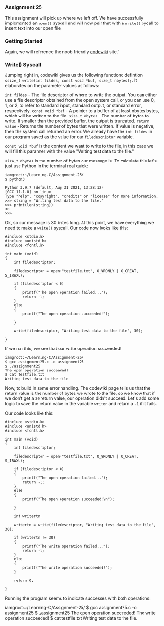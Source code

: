 ### Assignment 25

This assignment will pick up where we left off. We have successfully implemented an `open()` syscall and will now pair that with a `write()` sycall to insert text into our open file.

### Getting Started

Again, we will reference the noob friendly [codewiki](http://codewiki.wikidot.com/c:system-calls:write) site.`

### Write() Syscall

Jumping right in, codewiki gives us the following functiond defintion: `ssize_t write(int fildes, const void *buf, size_t nbytes);`. It elaborates on the parameter values as follows:

`int fildes` - The file descriptor of where to write the output. You can either use a file descriptor obtained from the open system call, or you can use 0, 1, or 2, to refer to standard input, standard output, or standard error, respectively.
`const void *buf` - A pointer to a buffer of at least nbytes bytes, which will be written to the file.
`size_t nbytes` - The number of bytes to write. If smaller than the provided buffer, the output is truncated.
`return value` - Returns the number of bytes that were written. If value is negative, then the system call returned an error.
We already have the `int fildes` in our program saved as the value for our `filedescriptor` variable.

`const void *buf` is the content we want to write to the file, in this case we will fill this paramter with the value "Writing test data to the file."

`size_t nbytes` is the number of bytes our message is. To calculate this let's just use Python in the terminal real quick:

```
iamgroot:~/Learning-C/Assignment-25/
$ python3

Python 3.9.7 (default, Aug 31 2021, 13:28:12) 
[GCC 11.1.0] on linux
Type "help", "copyright", "credits" or "license" for more information.
>>> string = "Writing test data to the file."
>>> print(len(string))
30
>>> 
```

Ok, so our message is 30 bytes long. At this point, we have everything we need to make a `write()` syscall. Our code now looks like this:

```
#include <stdio.h>
#include <unistd.h>
#include <fcntl.h>

int main (void)
{
	int filedescriptor;

	filedescriptor = open("testfile.txt", O_WRONLY | O_CREAT, S_IRWXU);

	if (filedescriptor < 0)
	{
		printf("The open operation failed...");
		return -1;
	}
	else 
	{
		printf("The open operation succeeded!");
		
	}

	write(filedescriptor, "Writing test data to the file", 30);
	
}
```

If we run this, we see that our write operation succeeded!

```
iamgroot:~/Learning-C/Assignment-25/
$ gcc assignment25.c -o assignment25
$ ./assignment25
The open operation succeeded!
$ cat testfile.txt
Writing test data to the file
```

Now, to build in some error handling. The codewiki page tells us that the return value is the number of bytes we wrote to the file, so we know that if we don't get a `30` return value, our operation didn't succeed. Let's add some logic to save the return value in the variable `writer` and return a `-1` if it fails.

Our code looks like this:

```
#include <stdio.h>
#include <unistd.h>
#include <fcntl.h>

int main (void)
{
	int filedescriptor;

	filedescriptor = open("testfile.txt", O_WRONLY | O_CREAT, S_IRWXU);

	if (filedescriptor < 0)
	{
		printf("The open operation failed...");
		return -1;
	}
	else 
	{
		printf("The open operation succeeded!\n");
		
	}

	int writertn;

	writertn = write(filedescriptor, "Writing test data to the file", 30);

	if (writertn != 30)
	{
		printf("The write operation failed...");
		return -1;
	}
	else
	{
		printf("The write operation succeeded!");
	}

	return 0;

}
```

Running the program seems to indicate successes with both operations:

iamgroot:~/Learning-C/Assignment-25/
$ gcc assignment25.c -o assignment25
$ ./assignment25
The open operation succeeded!
The write operation succeeded!
$ cat testfile.txt
Writing test data to the file.